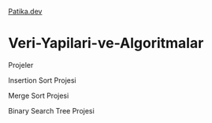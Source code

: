 [Patika.dev](https://www.patika.dev/tr)
# Veri-Yapilari-ve-Algoritmalar
Projeler

Insertion Sort Projesi

Merge Sort Projesi

Binary Search Tree Projesi
